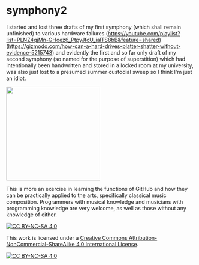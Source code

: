 # symphony2
I started and lost three drafts of my first symphony (which shall remain unfinished) to various hardware failures (https://youtube.com/playlist?list=PLNZ4qjMn-GHoez6_PtpyJfcU_ialTS8bB&feature=shared) (https://gizmodo.com/how-can-a-hard-drives-platter-shatter-without-evidence-5215743) and evidently the first and so far only draft of my second symphony (so named for the purpose of superstition) which had intentionally been handwritten and stored in a locked room at my university, was also just lost to a presumed summer custodial sweep so I think I'm just an idiot. 

<img src="https://github.com/user-attachments/assets/0cbf5cf1-0c8c-41fb-87ff-1d1a8557ae01" width="250" />

This is more an exercise in learning the functions of GitHub and how they can be practically applied to the arts, specifically classical music composition. Programmers with musical knowledge and musicians with programming knowledge are very welcome, as well as those without any knowledge of either.

[![CC BY-NC-SA 4.0][cc-by-nc-sa-shield]][cc-by-nc-sa]

This work is licensed under a
[Creative Commons Attribution-NonCommercial-ShareAlike 4.0 International License][cc-by-nc-sa].

[![CC BY-NC-SA 4.0][cc-by-nc-sa-image]][cc-by-nc-sa]

[cc-by-nc-sa]: http://creativecommons.org/licenses/by-nc-sa/4.0/
[cc-by-nc-sa-image]: https://licensebuttons.net/l/by-nc-sa/4.0/88x31.png
[cc-by-nc-sa-shield]: https://img.shields.io/badge/License-CC%20BY--NC--SA%204.0-lightgrey.svg
